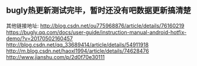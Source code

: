 ## bugly热更新测试完毕，暂时还没有吧数据更新搞清楚

其他链接地址:
http://blog.csdn.net/ou775968876/article/details/76160219<br>
https://bugly.qq.com/docs/user-guide/instruction-manual-android-hotfix-demo/?v=20170502160457<br>
http://blog.csdn.net/qq_33689414/article/details/54911918 <br>
http://m.blog.csdn.net/haoxl1994/article/details/74628476 <br>
http://www.jianshu.com/p/2d0f70e30111<br>